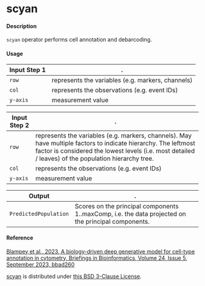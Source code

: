 
# scyan

#### Description

`scyan` operator performs cell annotation and debarcoding.

#### Usage

Input Step 1|.
---|---
`row`   | represents the variables (e.g. markers, channels)
`col`   | represents the observations (e.g. event IDs) 
`y-axis`| measurement value

Input Step 2|.
---|---
`row`   | represents the variables (e.g. markers, channels). May have multiple factors to indicate hierarchy. The leftmost factor is considered the lowest levels (i.e. most detailed / leaves) of the population hierarchy tree.
`col`   | represents the observations (e.g. event IDs) 
`y-axis`| measurement value


Output|.
---|---
`PredictedPopulation`| Scores on the principal components 1..maxComp, i.e. the data projected on the principal components.


#### Reference

[Blampey et al., 2023, A biology-driven deep generative model for cell-type annotation in cytometry, Briefings in Bioinformatics, Volume 24, Issue 5, September 2023, bbad260](https://doi.org/10.1093/bib/bbad260)

[scyan](https://github.com/MICS-Lab/scyan) is distributed under [this BSD 3-Clause License](https://github.com/MICS-Lab/scyan/blob/ae0d612ecd6f59cd9a95127198d6c6f5700f1975/LICENSE).
